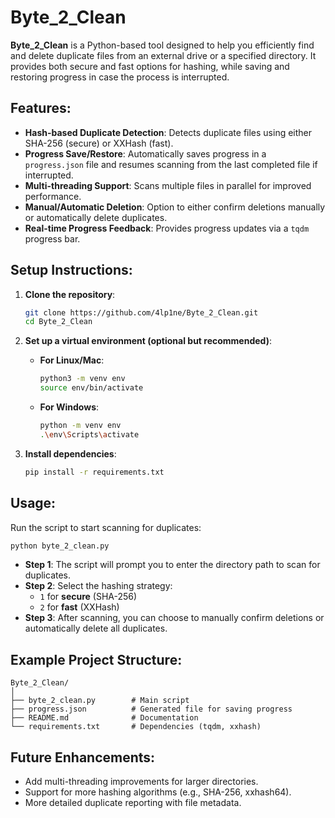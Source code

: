 # Byte_2_Clean

**Byte_2_Clean** is a Python-based tool designed to help you efficiently find and delete duplicate files from an external drive or a specified directory. It provides both secure and fast options for hashing, while saving and restoring progress in case the process is interrupted.

## Features:
- **Hash-based Duplicate Detection**: Detects duplicate files using either SHA-256 (secure) or XXHash (fast).
- **Progress Save/Restore**: Automatically saves progress in a `progress.json` file and resumes scanning from the last completed file if interrupted.
- **Multi-threading Support**: Scans multiple files in parallel for improved performance.
- **Manual/Automatic Deletion**: Option to either confirm deletions manually or automatically delete duplicates.
- **Real-time Progress Feedback**: Provides progress updates via a `tqdm` progress bar.

## Setup Instructions:

1. **Clone the repository**:
   ```bash
   git clone https://github.com/4lp1ne/Byte_2_Clean.git
   cd Byte_2_Clean
   ```

2. **Set up a virtual environment (optional but recommended)**:
   - **For Linux/Mac**:
     ```bash
     python3 -m venv env
     source env/bin/activate
     ```
   - **For Windows**:
     ```bash
     python -m venv env
     .\env\Scripts\activate
     ```

3. **Install dependencies**:
   ```bash
   pip install -r requirements.txt
   ```

## Usage:

Run the script to start scanning for duplicates:

```bash
python byte_2_clean.py
```

- **Step 1**: The script will prompt you to enter the directory path to scan for duplicates.
- **Step 2**: Select the hashing strategy:
  - `1` for **secure** (SHA-256)
  - `2` for **fast** (XXHash)
- **Step 3**: After scanning, you can choose to manually confirm deletions or automatically delete all duplicates.

## Example Project Structure:
```
Byte_2_Clean/
│
├── byte_2_clean.py        # Main script
├── progress.json          # Generated file for saving progress
├── README.md              # Documentation
└── requirements.txt       # Dependencies (tqdm, xxhash)
```

## Future Enhancements:
- Add multi-threading improvements for larger directories.
- Support for more hashing algorithms (e.g., SHA-256, xxhash64).
- More detailed duplicate reporting with file metadata.

